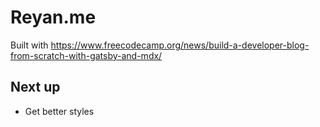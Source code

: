 # Reyan.me

Built with https://www.freecodecamp.org/news/build-a-developer-blog-from-scratch-with-gatsby-and-mdx/

## Next up

* Get better styles